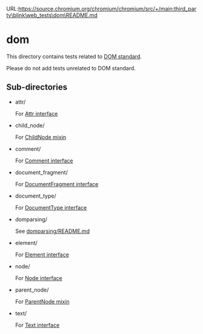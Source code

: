 URL:https://source.chromium.org/chromium/chromium/src/+/main:third_party\blink\web_tests\dom\README.md
# dom

This directory contains tests related to [DOM standard](https://dom.spec.whatwg.org/).

Please do not add tests unrelated to DOM standard.

## Sub-directories

*   attr/

    For [Attr interface](https://dom.spec.whatwg.org/#interface-attr)

*   child_node/

    For [ChildNode mixin](https://dom.spec.whatwg.org/#interface-childnode)

*   comment/

    For [Comment interface](https://dom.spec.whatwg.org/#interface-comment)

*   document_fragment/

    For [DocumentFragment interface](https://dom.spec.whatwg.org/#interface-documentfragment)

*   document_type/

    For [DocumentType interface](https://dom.spec.whatwg.org/#interface-documenttype)

*   domparsing/

    See [domparsing/README.md](domparsing/README.md)

*   element/

    For [Element interface](https://dom.spec.whatwg.org/#interface-element)

*   node/

    For [Node interface](https://dom.spec.whatwg.org/#interface-node)

*   parent_node/

    For [ParentNode mixin](https://dom.spec.whatwg.org/#interface-parentnode)

*   text/

    For [Text interface](https://dom.spec.whatwg.org/#interface-text)

